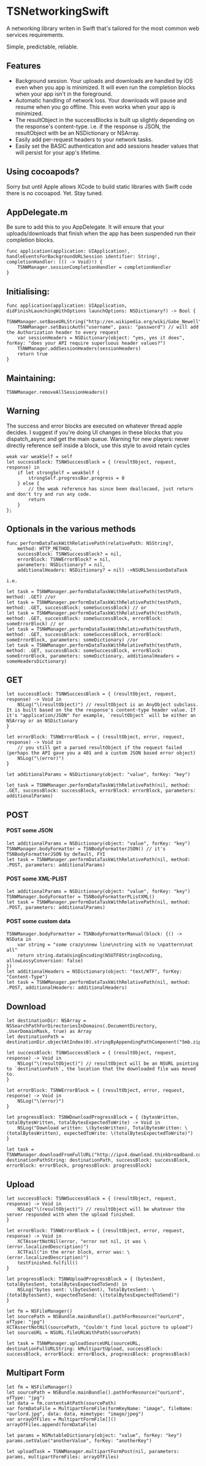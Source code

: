 TSNetworkingSwift
============

A networking library writen in Swift that's tailored for the most common web services requirements.

Simple, predictable, reliable.

## Features

- Background session. Your uploads and downloads are handled by iOS even when you app is minimized. It will even run the completion blocks when your app isn't in the foreground.
- Automatic handling of network loss. Your downloads will pause and resume when you go offline. This even works when your app is minimized.
- The resultObject in the successBlocks is built up slightly depending on the response's content-type. i.e. if the response is JSON, the resultObject with be an NSDictionary or NSArray.
- Easily add per-request headers to your network tasks.
- Easily set the BASIC authentication and add sessions header values that will persist for your app's lifetime.

## Using cocoapods?

Sorry but until Apple allows XCode to build static libraries with Swift code there is no cocoapod. Yet. Stay tuned.

## AppDelegate.m

Be sure to add this to you AppDelegate. It will ensure that your uploads/downloads that finish when the app has been suspended run their completion blocks.

	func application(application: UIApplication!, handleEventsForBackgroundURLSession identifier: String!, completionHandler: (() -> Void)!) {
      	TSNWManager.sessionCompletionHandler = completionHandler
    }

## Initialising:

    func application(application: UIApplication, didFinishLaunchingWithOptions launchOptions: NSDictionary?) -> Bool {
        TSNWManager.setBaseURLString("http://en.wikipedia.org/wiki/Gabe_Newell")
        TSNWManager.setBasicAuth("username", pass: "password") // will add the Authorization header to every request
        var sessionHeaders = NSDictionary(object: "yes, yes it does", forKey: "does your API require superluous header values?")
        TSNWManager.addSessionHeaders(sessionHeaders)
        return true
    }

## Maintaining:

	TSNWManager.removeAllSessionHeaders()

## Warning

The success and error blocks are executed on whatever thread apple decides.
I suggest if you're doing UI changes in these blocks that you dispatch_async and get the main queue.
Warning for new players: never directly reference self inside a block, use this style to avoid retain cycles
    
    weak var weakSelf = self
    let successBlock: TSNWSuccessBlock = { (resultObject, request, response) in
    	if let strongSelf = weakSelf {
            strongSelf.progressBar.progress = 0
        } else {
        	// the weak reference has since been deallocaed, just return and don't try and run any code. 
        	return
        }
    };

## Optionals in the various methods

	func performDataTaskWithRelativePath(relativePath: NSString?,
        method: HTTP_METHOD,
        successBlock: TSNWSuccessBlock? = nil,
        errorBlock: TSNWErrorBlock? = nil,
        parameters: NSDictionary? = nil,
        additionalHeaders: NSDictionary? = nil) ->NSURLSessionDataTask

    i.e.

    let task = TSNWManager.performDataTaskWithRelativePath(testPath, method: .GET) //or 
    let task = TSNWManager.performDataTaskWithRelativePath(testPath, method: .GET, successBlock: someSuccessBlock) // or 
    let task = TSNWManager.performDataTaskWithRelativePath(testPath, method: .GET, successBlock: someSuccessBlock, errorBlock: someErrorBlock) // or
    let task = TSNWManager.performDataTaskWithRelativePath(testPath, method: .GET, successBlock: someSuccessBlock, errorBlock: someErrorBlock, parameters: someDictionary) //or 
    let task = TSNWManager.performDataTaskWithRelativePath(testPath, method: .GET, successBlock: someSuccessBlock, errorBlock: someErrorBlock, parameters: someDictionary, additionalHeaders = someHeadersDictionary) 

## GET

	let successBlock: TSNWSuccessBlock = { (resultObject, request, response) -> Void in
        NSLog("\(resultObject)") // resultObject is an AnyObject subclass. It is built based on the the response's content-type header value. If it's "application/JSON" for example, `resultObject` will be either an NSArray or an NSDictionary
    }

    let errorBlock: TSNWErrorBlock = { (resultObject, error, request, response) -> Void in 
    	// you still get a parsed resultObject if the request failed (perhaps the API gave you a 401 and a custom JSON based error object)
    	NSLog("\(error)")
    }

    let additionalParams = NSDictionary(object: "value", forKey: "key")

    let task = TSNWManager.performDataTaskWithRelativePath(nil, method: .GET, successBlock: successBlock, errorBlock: errorBlock, parameters: additionalParams)

## POST

#### POST some JSON

	let additionalParams = NSDictionary(object: "value", forKey: "key")
	TSNWManager.bodyFormatter = TSNBodyFormatterJSON() // it's TSNBodyFormatterJSON by default, FYI
    let task = TSNWManager.performDataTaskWithRelativePath(nil, method: .POST, parameters: additionalParams)

#### POST some XML-PLIST

	let additionalParams = NSDictionary(object: "value", forKey: "key")
	TSNWManager.bodyFormatter = TSNBodyFormatterPListXML()
    let task = TSNWManager.performDataTaskWithRelativePath(nil, method: .POST, parameters: additionalParams)

#### POST some custom data

	TSNWManager.bodyFormatter = TSNBodyFormatterManual(block: {() -> NSData in
        var string = "some crazy\nnew line\nstring with no \npattern\nat all"
        return string.dataUsingEncoding(NSUTF8StringEncoding, allowLossyConversion: false)
    })
    let additionalHeaders = NSDictionary(object: "text/WTF", forKey: "Content-Type")
    let task = TSNWManager.performDataTaskWithRelativePath(nil, method: .POST, additionalHeaders: additionalHeaders)

## Download

    let destinationDir: NSArray = NSSearchPathForDirectoriesInDomains(.DocumentDirectory, .UserDomainMask, true) as Array
    let destinationPath = destinationDir.objectAtIndex(0).stringByAppendingPathComponent("5mb.zip")
    
    let successBlock: TSNWSuccessBlock = { (resultObject, request, response) -> Void in
        NSLog("\(resultObject)") // resultObject will be an NSURL pointing to `destinationPath`, the location that the downloaded file was moved to.
    }
    
    let errorBlock: TSNWErrorBlock = { (resultObject, error, request, response) -> Void in
        NSLog("\(error)")
    }
    
    let progressBlock: TSNWDownloadProgressBlock = { (bytesWritten, totalBytesWritten, totalBytesExpectedToWrite) -> Void in
        NSLog("Download written: \(bytesWritten), TotalBytesWritten: \(totalBytesWritten), expectedToWrite: \(totalBytesExpectedToWrite)")
    }
    
    let task = TSNWManager.downloadFromFullURL("http://ipv4.download.thinkbroadband.com/5MB.zip", destinationPathString: destinationPath, successBlock: successBlock, errorBlock: errorBlock, progressBlock: progressBlock)

## Upload

    let successBlock: TSNWSuccessBlock = { (resultObject, request, response) -> Void in
        NSLog("\(resultObject)") // resultObject will be whatever the server responded with when the upload finished.
    }
    
    let errorBlock: TSNWErrorBlock = { (resultObject, error, request, response) -> Void in
        XCTAssertNotNil(error, "error not nil, it was \(error.localizedDescription)")
        XCTFail("in the error block, error was: \(error.localizedDescription)")
        testFinished.fulfill()
    }
    
    let progressBlock: TSNWUploadProgressBlock = { (bytesSent, totalBytesSent, totalBytesExpectedToSend) in
        NSLog("bytes sent: \(bytesSent), TotalBytesSent: \(totalBytesSent), expectedToSend: \(totalBytesExpectedToSend)")
    }
    
    let fm = NSFileManager()
    let sourcePath = NSBundle.mainBundle().pathForResource("ourLord", ofType: "jpg")
    XCTAssertNotNil(sourcePath, "Couldn't find local picture to upload")
    let sourceURL = NSURL.fileURLWithPath(sourcePath)
    
    let task = TSNWManager.uploadSourceURL(sourceURL, destinationFullURLString: kMultipartUpload, successBlock: successBlock, errorBlock: errorBlock, progressBlock: progressBlock)

## Multipart Form 

	let fm = NSFileManager()
    let sourcePath = NSBundle.mainBundle().pathForResource("ourLord", ofType: "jpg")
    let data = fm.contentsAtPath(sourcePath)
    var formDataFile = MultipartFormFile(formKeyName: "image", fileName: "ourlord.jpg", data: data, mimetype: "image/jpeg")
    var arrayOfFiles = MultipartFormFile[]()
    arrayOfFiles.append(formDataFile)
    
    let params = NSMutableDictionary(object: "value", forKey: "key")
    params.setValue("anotherValue", forKey: "anotherKey")
    
    let uploadTask = TSNWManager.multipartFormPost(nil, parameters: params, multipartFormFiles: arrayOfFiles)